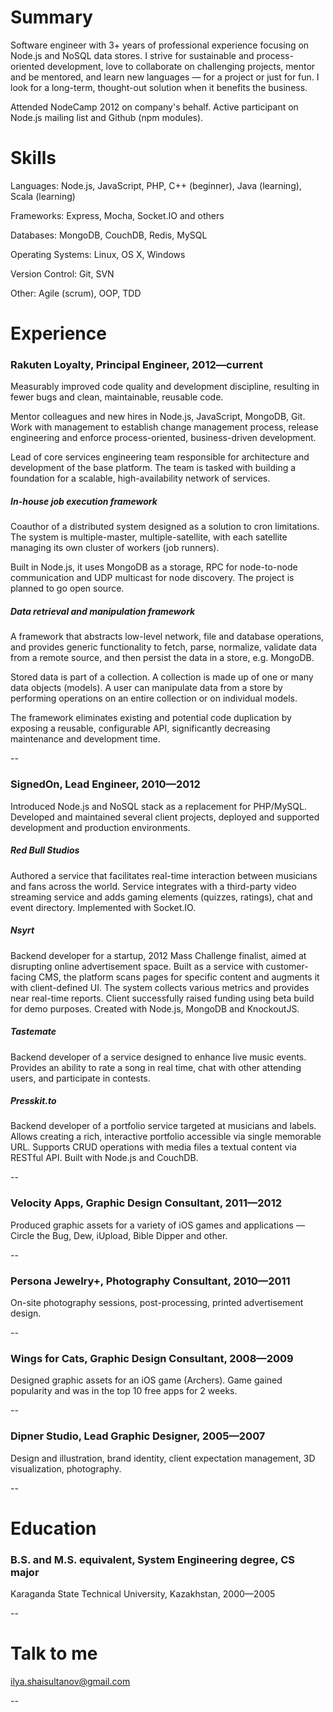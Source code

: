 # Summary
Software engineer with 3+ years of professional experience focusing on Node.js and NoSQL data stores. I strive for sustainable and process-oriented development, love to collaborate on challenging projects, mentor and be mentored, and learn new languages — for a project or just for fun. I look for a long-term, thought-out solution when it benefits the business.

Attended NodeCamp 2012 on company's behalf. Active participant on Node.js mailing list and Github (npm modules).



# Skills

Languages: Node.js, JavaScript, PHP, C++ (beginner), Java (learning), Scala (learning)

Frameworks: Express, Mocha, Socket.IO and others

Databases: MongoDB, CouchDB, Redis, MySQL

Operating Systems: Linux, OS X, Windows

Version Control: Git, SVN

Other: Agile (scrum), OOP, TDD



# Experience

### Rakuten Loyalty, Principal Engineer, 2012—current
Measurably improved code quality and development discipline, resulting in fewer bugs and clean, maintainable, reusable code.

Mentor colleagues and new hires in Node.js, JavaScript, MongoDB, Git. Work with management to establish change management process, release engineering and enforce process-oriented, business-driven development.

Lead of core services engineering team responsible for architecture and development of the base platform. The team is tasked with building a foundation for a scalable, high-availability network of services.

##### In-house job execution framework
Coauthor of a distributed system designed as a solution to cron limitations. The system is multiple-master, multiple-satellite, with each satellite managing its own cluster of workers (job runners).

Built in Node.js, it uses MongoDB as a storage, RPC for node-to-node communication and UDP multicast for node discovery. The project is planned to go open source.

##### Data retrieval and manipulation frameworkA framework that abstracts low-level network, file and database operations, and provides generic functionality to fetch, parse, normalize, validate data from a remote source, and then persist the data in a store, e.g. MongoDB.
Stored data is part of a collection. A collection is made up of one or many data objects (models). A user can manipulate data from a store by performing operations on an entire collection or on individual models.
The framework eliminates existing and potential code duplication by exposing a reusable, configurable API, significantly decreasing maintenance and development time.

--

### SignedOn, Lead Engineer, 2010—2012
Introduced Node.js and NoSQL stack as a replacement for PHP/MySQL. Developed and maintained several client projects, deployed and supported development and production environments.

##### Red Bull Studios
Authored a service that facilitates real-time interaction between musicians and fans across the world. Service integrates with a third-party video streaming service and adds gaming elements (quizzes, ratings), chat and event directory. Implemented with Socket.IO.

##### Nsyrt
Backend developer for a startup, 2012 Mass Challenge finalist, aimed at disrupting online advertisement space. Built as a service with customer-facing CMS, the platform scans pages for specific content and augments it with client-defined UI. The system collects various metrics and provides near real-time reports. Client successfully raised funding using beta build for demo purposes. Created with Node.js, MongoDB and KnockoutJS.

##### Tastemate
Backend developer of a service designed to enhance live music events. Provides an ability to rate a song in real time, chat with other attending users, and participate in contests. 

##### Presskit.to
Backend developer of a portfolio service targeted at musicians and labels. Allows creating a rich, interactive portfolio accessible via single memorable URL. Supports CRUD operations with media files a textual content via RESTful API. Built with Node.js and CouchDB.

--

### Velocity Apps, Graphic Design Consultant, 2011—2012
Produced graphic assets for a variety of iOS games and applications — Circle the Bug, Dew, iUpload, Bible Dipper and other.

--

### Persona Jewelry+, Photography Consultant, 2010—2011
On-site photography sessions, post-processing, printed advertisement design.

--

### Wings for Cats, Graphic Design Consultant, 2008—2009
Designed graphic assets for an iOS game (Archers). Game gained popularity and was in the top 10 free apps for 2 weeks.

--

### Dipner Studio, Lead Graphic Designer, 2005—2007
Design and illustration, brand identity, client expectation management, 3D visualization, photography.

--

# Education
### B.S. and M.S. equivalent, System Engineering degree, CS majorKaraganda State Technical University, Kazakhstan, 2000—2005
--

# Talk to me

ilya.shaisultanov@gmail.com

--
